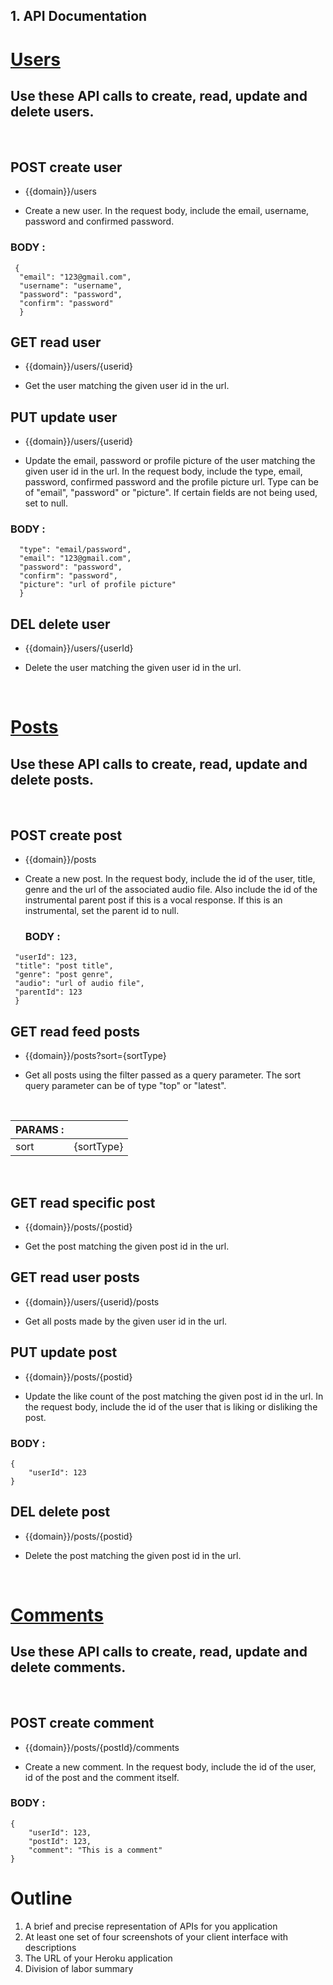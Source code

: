 ## 1. API Documentation

#

# [Users](https://documenter.getpostman.com/view/19056541/UVyvvEdX)

## Use these API calls to create, read, update and delete users.

&nbsp;

## POST create user

- {{domain}}/users

- Create a new user. In the request body, include the email, username, password and confirmed password.

### BODY :

```
 {
  "email": "123@gmail.com",
  "username": "username",
  "password": "password",
  "confirm": "password"
  }
```

## GET read user

- {{domain}}/users/{userid}

- Get the user matching the given user id in the url.

## PUT update user

- {{domain}}/users/{userid}

- Update the email, password or profile picture of the user matching the given user id in the url. In the request body, include the type, email, password, confirmed password and the profile picture url. Type can be of "email", "password" or "picture". If certain fields are not being used, set to null.

### BODY :

```{
  "type": "email/password",
  "email": "123@gmail.com",
  "password": "password",
  "confirm": "password",
  "picture": "url of profile picture"
  }
```

## DEL delete user

- {{domain}}/users/{userId}

- Delete the user matching the given user id in the url.

&nbsp;

#

# [Posts](https://documenter.getpostman.com/view/19056541/UVyvvEdW)

## Use these API calls to create, read, update and delete posts.

&nbsp;

## POST create post

- {{domain}}/posts

- Create a new post. In the request body, include the id of the user, title, genre and the url of the associated audio file. Also include the id of the instrumental parent post if this is a vocal response. If this is an instrumental, set the parent id to null.

  ### BODY :

```{
 "userId": 123,
 "title": "post title",
 "genre": "post genre",
 "audio": "url of audio file",
 "parentId": 123
 }
```

## GET read feed posts

- {{domain}}/posts?sort={sortType}

- Get all posts using the filter passed as a query parameter. The sort query parameter can be of type "top" or "latest".

<p>&nbsp;</p>

| PARAMS : |            |
| -------- | :--------: |
| sort     | {sortType} |

<p>&nbsp;</p>

## GET read specific post

- {{domain}}/posts/{postid}

- Get the post matching the given post id in the url.

## GET read user posts

- {{domain}}/users/{userid}/posts

- Get all posts made by the given user id in the url.

## PUT update post

- {{domain}}/posts/{postid}

- Update the like count of the post matching the given post id in the url. In the request body, include the id of the user that is liking or disliking the post.

### BODY :

```
{
    "userId": 123
}
```

## DEL delete post

- {{domain}}/posts/{postid}

- Delete the post matching the given post id in the url.

&nbsp;

#

# [Comments](https://documenter.getpostman.com/view/19056541/UVyvvEUi)

## Use these API calls to create, read, update and delete comments.

&nbsp;

## POST create comment

- {{domain}}/posts/{postId}/comments

- Create a new comment. In the request body, include the id of the user, id of the post and the comment itself.

### BODY :

```
{
    "userId": 123,
    "postId": 123,
    "comment": "This is a comment"
}
```

# Outline

1. A brief and precise representation of APIs for you application
2. At least one set of four screenshots of your client interface with descriptions
3. The URL of your Heroku application
4. Division of labor summary
